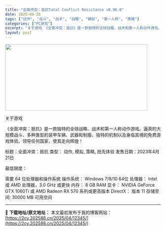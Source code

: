 ```yaml
---
title: "全面冲突：抵抗Total Conflict Resistance v0.96.0"
date: 2025-04-28
tags: ["动作", "战斗", "战术", "战略", "模拟", "第一人称", "策略"]
categories: ["PC游戏"]
excerpt: "关于游戏 《全面冲突：抵抗》是一款独特的全球战略、战术和第一人称动作游戏。逼真的大规模战斗、多种类型的装甲车辆、武器和制服、独特的机制以及身临其境的免费游戏体验。领导任何国家，使其走向辉煌！ 标题：全面冲突：抵抗 类型： 动作, 模拟, 策略, 抢先体验 发售日期：2023年4月21日 最低限度： &hellip;"
layout: post
---
```


<img class="aligncenter size-full wp-image-12352" src="https://2cy.202588.cn/wp-content/uploads/2025/04/2025042804303824.webp" alt="" width="460" height="215" />

关于游戏

《全面冲突：抵抗》是一款独特的全球战略、战术和第一人称动作游戏。逼真的大规模战斗、多种类型的装甲车辆、武器和制服、独特的机制以及身临其境的免费游戏体验。领导任何国家，使其走向辉煌！

标题：全面冲突：抵抗
类型： 动作, 模拟, 策略, 抢先体验
发售日期：2023年4月21日

最低限度：

需要 64 位处理器和操作系统
操作系统： Windows 7/8/10 64位
处理器： Intel 或 AMD 处理器，3.0 GHz 或更快
内存： 8 GB RAM
显卡： NVIDIA GeForce GTX 1060Ti 或 AMD Radeon RX 570 系列或更高版本
DirectX： 版本 11
存储空间: 30000 MB 可用空间

---
📖 **下载地址/原文地址：** 本文最初发布于我的博客网站：[https://2cy.202588.cn/2025/04/12345/](https://2cy.202588.cn/2025/04/12345/)

